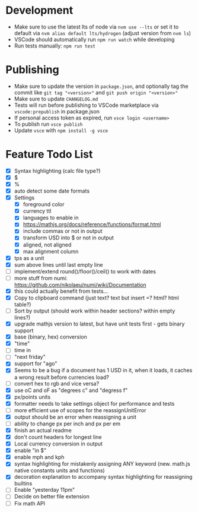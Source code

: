 # Development

* Make sure to use the latest lts of node via `nvm use --lts` or set it to default via `nvm alias default lts/hydrogen` (adjust version from `nvm ls`)
* VSCode should automatically run `npm run watch` while developing
* Run tests manually: `npm run test`

# Publishing

* Make sure to update the version in `package.json`, and optionally tag the commit like `git tag "<version>"` and `git push origin "<version>"`
* Make sure to update `CHANGELOG.md`
* Tests will run before publishing to VSCode marketplace via `vscode:prepublish` in package.json
* If personal access token as expired, run `vsce login <username>`
* To publish run `vsce publish`
* Update `vsce` with `npm install -g vsce`

# Feature Todo List

* [x] Syntax highlighting (calc file type?)
* [x] $
* [x] %
* [x] auto detect some date formats
* [x] Settings
  * [x] foreground color
  * [x] currency ttl
  * [x] languages to enable in
  * [x] https://mathjs.org/docs/reference/functions/format.html
  * [x] include commas or not in output
  * [x] transform USD into $ or not in output
  * [x] aligned, not aligned
  * [x] max alignment column
* [x] tps as a unit
* [x] sum above lines until last empty line
* [ ] implement/extend round()/floor()/ceil() to work with dates
* [ ] more stuff from numi: https://github.com/nikolaeu/numi/wiki/Documentation
* [x] this could actually benefit from tests...
* [x] Copy to clipboard command (just text? text but insert =? html? html table?)
* [ ] Sort by output (should work within header sections? within empty lines?)
* [x] upgrade mathjs version to latest, but have unit tests first - gets binary support
* [x] base (binary, hex) conversion
* [x] "time"
* [ ] time in <city>
* [ ] "next friday"
* [x] support for "ago"
* [x] Seems to be a bug if a document has 1 USD in it, when it loads, it caches a wrong result before currencies load?
* [ ] convert hex to rgb and vice versa?
* [x] use oC and oF as "degrees c" and "degress f"
* [x] px/points units
* [x] formatter needs to take settings object for performance and tests
* [ ] more efficient use of scopes for the reassignUnitError
* [x] output should be an error when reassigning a unit
* [ ] ability to change px per inch and px per em
* [x] finish an actual readme
* [x] don't count headers for longest line
* [x] Local currency conversion in output
* [x] enable "in $"
* [x] enable mph and kph
* [x] syntax highlighting for mistakenly assigning ANY keyword (new. math.js native constants units and functions)
* [x] decoration explanation to accompany syntax highlighting for reassigning builtins
* [ ] Enable "yesterday 11pm"
* [ ] Decide on better file extension
* [ ] Fix math API
